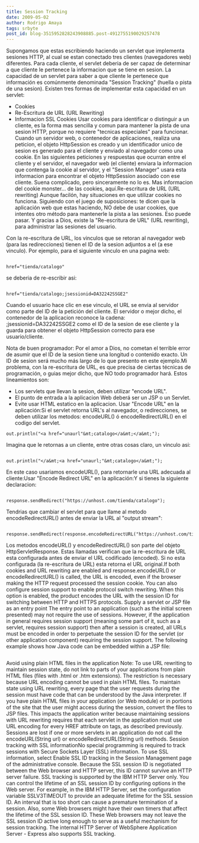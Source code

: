 ```yaml
---
title: Session Tracking
date: 2009-05-02
author: Rodrigo Amaya
tags: srbyte
post_id: blog-3515952828243908885.post-4912755190029257478
---
```


Supongamos que estas escribiendo haciendo un servlet que implementa sesiones HTTP, al cual se estan conectado tres clientes (navegadores web) diferentes. Para cada cliente, el servlet deberia de ser capaz de determinar a que cliente le pertenece la informacion que se tiene en sesion. La capacidad de un servlet para saber a que cliente le pertenece que información es comúnmente denominada "Session Tracking" (huella o pista de una sesion). Existen tres formas de implementar esta capacidad en un servlet:

- Cookies
- Re-Escritura de URL (URL Rewriting)
- Informacion SSL
Cookies Usar cookies para identificar o distinguir a un cliente, es la forma mas sencilla y comun para mantener la pista de una sesion HTTP, porque no requiere "tecnicas especiales" para funcionar. Cuando un servidor web, o contenedor de aplicaciones, realiza una peticion, el objeto HttpSession es creado y un identificador unico de sesion es generado para el cliente y enviado al navegador como una cookie. En las siguientes peticiones y respuestas que ocurran entre el cliente y el servidor, el navegador web (el cliente) enviara la informacion que contenga la cookie al servidor, y el "Session Manager" usara esta informacion para encontrar el objeto HttpSession asociado con ese cliente. Suena complicado, pero sinceramente no lo es. Mas informacion del cookie monster... de las cookies, aquí.Re-escritura de URL (URL rewriting) Aunque facilón, hay situaciones en que utilizar cookies no funciona. Siguiendo con el juego de suposiciones: te dicen que la aplicación web que estas haciendo, NO debe de usar cookies, que intentes otro método para mantenerle la pista a las sesiones. Eso puede pasar. Y gracias a Dios, existe la "Re-escritura de URL" (URL rewriting), para administrar las sesiones del usuario.

Con la re-escritura de URL, los vinculos que se retoran al navegador web (para las redirecciones) tienen el ID de la sesion adjuntos a el (a ese vinculo). Por ejemplo, para el siguiente vinculo en una pagina web:

```

href="tienda/catalogo"
```
se deberia de re-escribir asi:

```

href="tienda/catalogo;jsessionid=DA32242SSGE2"
```
Cuando el usuario hace clic en ese vinculo, el URL se envia al servidor como parte del ID de la petición del cliente. El servidor o mejor dicho, el contenedor de la aplicacion reconoce la cadena: ;jsessionid=DA32242SSGE2 como el ID de la sesion de ese cliente y la guarda para obtener el objeto HttpSession correcto para ese usuario/cliente.

Nota de buen programador: Por el amor a Dios, no cometan el terrible error de asumir que el ID de la sesion tiene una longitud o contenido exacto. Un ID de sesion será mucho más largo de lo que presento en este ejemplo.Mi problema, con la re-escritura de URL, es que precisa de ciertas técnicas de programación, o guias mejor dicho, que NO todo programador hará. Estos lineamientos son:

- Los servlets que llevan la sesion, deben utilizar "encode URL".
- El punto de entrada a la aplicacion Web deberá ser un JSP o un Servlet.
- Evite usar HTML estatico en la aplicacion.
Usar "Encode URL" en la aplicación:Si el servlet retorna URL's al navegador, o redirecciones, se deben utilizar los metodos: encodeURL() ó encodeRedirectURL() en el codigo del servlet.

```
out.println("<a href="unaurl"&mt;catalogo</a&mt;</a&mt;");
```
Imagina que le retornas a un cliente, entre otras cosas claro, un vinculo asi:

```

out.println("</a&mt;<a href="unaurl;"&mt;catalogo</a&mt;");
```
En este caso usariamos encodeURL(), para retornarle una URL adecuada al cliente:Usar "Encode Redirect URL" en la aplicación:Y si tienes la siguiente declaracion:
```

response.sendRedirect("https://unhost.com/tienda/catalogo");
```
Tendrias que cambiar el servlet para que llame al metodo encodeRedirectURL() antes de enviar la URL al "output stream":
```

response.sendRedirect(response.encodeRedirectURL("https://unhost.com/tienda/catalogo"));
```
Los metodos encodeURL() y encodeRedirectURL() son parte del objeto HttpServletResponse. Estas llamadas verifican que la re-escritura de URL esta configurada antes de enviar el URL codificado (encoded). Si no esta configurada (la re-escritura de URL) esta retorna el URL original.If both cookies and URL rewriting are enabled and response.encodeURL() or encodeRedirectURL() is called, the URL is encoded, even if the browser making the HTTP request processed the session cookie. You can also configure session support to enable protocol switch rewriting. When this option is enabled, the product encodes the URL with the session ID for switching between HTTP and HTTPS protocols. Supply a servlet or JSP file as an entry point The entry point to an application (such as the initial screen presented) may not require the use of sessions. However, if the application in general requires session support (meaning some part of it, such as a servlet, requires session support) then after a session is created, all URLs must be encoded in order to perpetuate the session ID for the servlet (or other application component) requiring the session support. The following example shows how Java code can be embedded within a JSP file:

```

```
Avoid using plain HTML files in the application Note: To use URL rewriting to maintain session state, do not link to parts of your applications from plain HTML files (files with .html or .htm extensions). The restriction is necessary because URL encoding cannot be used in plain HTML files. To maintain state using URL rewriting, every page that the user requests during the session must have code that can be understood by the Java interpreter. If you have plain HTML files in your application (or Web module) or in portions of the site that the user might access during the session, convert the files to JSP files. This impacts the application writer because maintaining sessions with URL rewriting requires that each servlet in the application must use URL encoding for every HREF attribute on tags, as described previously. Sessions are lost if one or more servlets in an application do not call the encodeURL(String url) or encodeRedirectURL(String url) methods. Session tracking with SSL informationNo special programming is required to track sessions with Secure Sockets Layer (SSL) information. To use SSL information, select Enable SSL ID tracking in the Session Management page of the administrative console. Because the SSL session ID is negotiated between the Web browser and HTTP server, this ID cannot survive an HTTP server failure. SSL tracking is supported by the IBM HTTP Server only. You can control the lifetime of an SSL session ID by configuring options in the Web server. For example, in the IBM HTTP Server, set the configuration variable SSLV3TIMEOUT to provide an adequate lifetime for the SSL session ID. An interval that is too short can cause a premature termination of a session. Also, some Web browsers might have their own timers that affect the lifetime of the SSL session ID. These Web browsers may not leave the SSL session ID active long enough to serve as a useful mechanism for session tracking. The internal HTTP Server of WebSphere Application Server - Express also supports SSL tracking.
